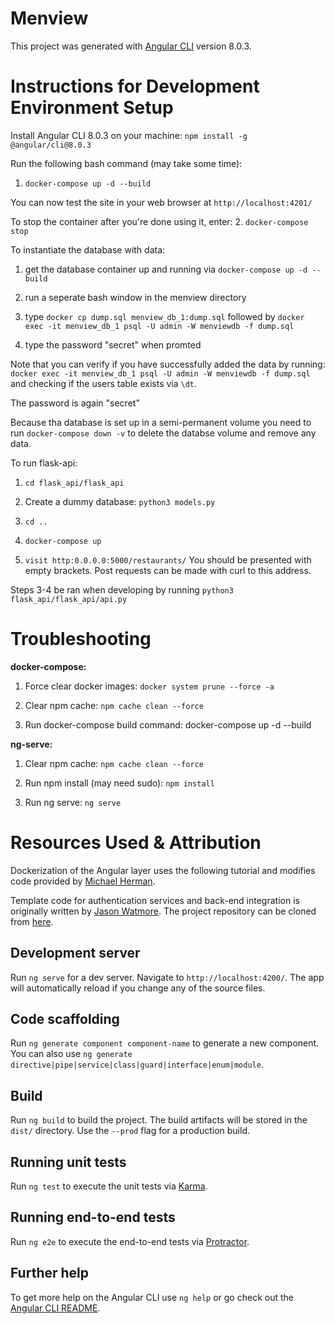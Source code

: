 # Menview

This project was generated with [Angular CLI](https://github.com/angular/angular-cli) version 8.0.3.


Instructions for Development Environment Setup
==============================================

Install Angular CLI 8.0.3 on your machine:
`npm install -g @angular/cli@8.0.3`

Run the following bash command (may take some time):

1. `docker-compose up -d --build`

You can now test the site in your web browser at `http://localhost:4201/`

To stop the container after you're done using it, enter:
2. `docker-compose stop`

To instantiate the database with data:

1. get the database container up and running via `docker-compose up -d --build`

2. run a seperate bash window in the menview directory 

3. type `docker cp dump.sql menview_db_1:dump.sql` followed by `docker exec -it menview_db_1 psql -U admin -W menviewdb -f dump.sql`

4. type the password "secret" when promted 

Note that you can verify if you have successfully added the data by running: `docker exec -it menview_db_1 psql -U admin -W menviewdb -f dump.sql` and checking if the users table exists via `\dt`.

The password is again "secret"

Because tha database is set up in a semi-permanent volume you need to run `docker-compose down -v` to delete the databse volume and remove any data. 

To run flask-api:

1. `cd flask_api/flask_api`

2. Create a dummy database: `python3 models.py`

3. `cd ..`

4. `docker-compose up`

5. `visit http:0.0.0.0:5000/restaurants/` You should be presented with empty brackets. Post requests can be made with curl to this address. 

Steps 3-4  be ran when developing by running `python3 flask_api/flask_api/api.py`

Troubleshooting
===============

**docker-compose:**

1. Force clear docker images:
`docker system prune --force -a`

2. Clear npm cache: `npm cache clean --force`

3. Run docker-compose build command: docker-compose up -d --build

**ng-serve:**

1. Clear npm cache: `npm cache clean --force`

2. Run npm install (may need sudo): `npm install`

3. Run ng serve: `ng serve`


Resources Used & Attribution
============================

Dockerization of the Angular layer uses the following tutorial and modifies code provided by [Michael Herman](https://mherman.org/blog/dockerizing-an-angular-app/).

Template code for authentication services and back-end integration is originally written by [Jason Watmore](https://jasonwatmore.com/post/2019/06/10/angular-8-user-registration-and-login-example-tutorial). The project repository can be cloned from [here](https://github.com/cornflourblue/angular-8-registration-login-example).


## Development server

Run `ng serve` for a dev server. Navigate to `http://localhost:4200/`. The app will automatically reload if you change any of the source files.

## Code scaffolding

Run `ng generate component component-name` to generate a new component. You can also use `ng generate directive|pipe|service|class|guard|interface|enum|module`.

## Build

Run `ng build` to build the project. The build artifacts will be stored in the `dist/` directory. Use the `--prod` flag for a production build.

## Running unit tests

Run `ng test` to execute the unit tests via [Karma](https://karma-runner.github.io).

## Running end-to-end tests

Run `ng e2e` to execute the end-to-end tests via [Protractor](http://www.protractortest.org/).

## Further help

To get more help on the Angular CLI use `ng help` or go check out the [Angular CLI README](https://github.com/angular/angular-cli/blob/master/README.md).
